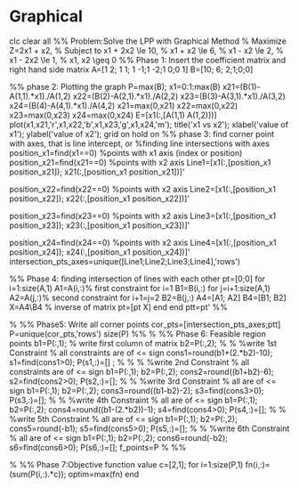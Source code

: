 # Graphical
clc
clear all
%% Problem:Solve the LPP with Graphical Method 
	% Maximize Z=2x1 + x2,
 % Subject to          x1 + 2x2 \le 10,
                  %    x1 + x2 \le 6,
                  %    x1 - x2 \le 2,
                  %    x1 - 2x2 \le 1,
                  %    x1, x2 \geq 0
%% Phase 1: Insert the coefficient matrix and right hand side matrix
A=[1 2; 1 1; 1 -1;1 -2;1 0;0 1]
B=[10; 6; 2;1;0;0]

%% phase 2: Plotting the graph
P=max(B);
x1=0:1:max(B)
x21=(B(1)-A(1,1).*x1)./A(1,2)
x22=(B(2)-A(2,1).*x1)./A(2,2)
x23=(B(3)-A(3,1).*x1)./A(3,2)
x24=(B(4)-A(4,1).*x1)./A(4,2)
x21=max(0,x21)
x22=max(0,x22)
x23=max(0,x23)
x24=max(0,x24)
E=[x1(:,[A(1,1) A(1,2)])]
plot(x1,x21,'r',x1,x22,'b',x1,x23,'g',x1,x24,'m');
title('x1 vs x2');
xlabel('value of x1');
ylabel('value of x2');
grid on
hold on
%% phase 3: find corner point with axes, that is line intercept, or 
%finding line intersections with axes 
position_x1=find(x1==0) %points with x1 axis (index or position)
position_x21=find(x21==0) %points with x2   axis
Line1=[x1(:,[position_x1 position_x21]); x21(:,[position_x1 position_x21])]'

position_x22=find(x22==0) %points with x2   axis
Line2=[x1(:,[position_x1 position_x22]); x22(:,[position_x1 position_x22])]'

position_x23=find(x23==0) %points with x2   axis
Line3=[x1(:,[position_x1 position_x23]); x23(:,[position_x1 position_x23])]'

position_x24=find(x24==0)  %points with x2   axis
Line4=[x1(:,[position_x1 position_x24]); x24(:,[position_x1 position_x24])]'
intersection_pts_axes=unique([Line1;Line2;Line3;Line4],'rows')

%% Phase 4: finding intersection of lines with each other
  pt=[0;0]
for i=1:size(A,1)
    A1=A(i,:)% first constraint for i=1
    B1=B(i,:)
    for j=i+1:size(A,1)
    A2=A(j,:)% second constraint for i+1=j=2
    B2=B(j,:)
    A4=[A1; A2]
    B4=[B1; B2]
    X=A4\B4 % inverse of matrix
    pt=[pt X]
end
end
   ptt=pt'
   %% 
   
%  %% Phase5: Write all corner points
 cor_pts=[intersection_pts_axes;ptt]
 P=unique(cor_pts,'rows')
 size(P)
 %% 
%  %% Phase 6: Feasible region points
   b1=P(:,1); % write first column of matrix
  b2=P(:,2);
% % %write 1st Constraint % all constraints are of <= sign
cons1=round(b1+(2.*b2)-10);
 s1=find(cons1>0);
  P(s1,:)=[] ;
% % % %write 2nd Constraint % all constraints are of <= sign
   b1=P(:,1);
  b2=P(:,2);
  cons2=round((b1+b2)-6);
  s2=find(cons2>0);
 P(s2,:)=[];
% % %write 3rd Constraint % all  are of <= sign
  b1=P(:,1);
  b2=P(:,2);
  cons3=round((b1-b2)-2);
  s3=find(cons3>0);
  P(s3,:)=[];
% % %write 4th Constraint % all  are of <= sign
  b1=P(:,1);
  b2=P(:,2);
  cons4=round((b1-(2.*b2))-1);
  s4=find(cons4>0);
  P(s4,:)=[];
  % % %write 5th Constraint % all  are of <= sign
  b1=P(:,1);
  b2=P(:,2);
  cons5=round(-b1);
  s5=find(cons5>0);
  P(s5,:)=[];
  % % %write 6th Constraint % all  are of <= sign
  b1=P(:,1);
  b2=P(:,2);
  cons6=round(-b2);
  s6=find(cons6>0);
  P(s6,:)=[];
  f_points=P
% 
%% 

% %% Phase 7:Objective function value
  c=[2,1];
 for i=1:size(P,1)
    fn(i,:)=(sum(P(i,:).*c));
 optim=max(fn)
end
